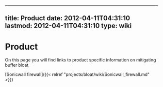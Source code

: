 
---
title: Product
date: 2012-04-11T04:31:10
lastmod: 2012-04-11T04:31:10
type: wiki
---
Product
=======

On this page you will find links to product specific information on
mitigating buffer bloat.

[Sonicwall firewall]({{< relref "projects/bloat/wiki/Sonicwall_firewall.md" >}})
